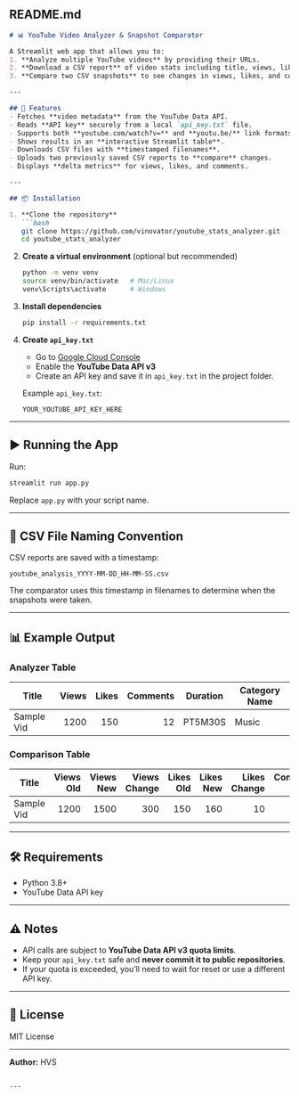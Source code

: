 ## **README.md**

````markdown
# 📊 YouTube Video Analyzer & Snapshot Comparator

A Streamlit web app that allows you to:
1. **Analyze multiple YouTube videos** by providing their URLs.
2. **Download a CSV report** of video stats including title, views, likes, comments, tags, duration, and more.
3. **Compare two CSV snapshots** to see changes in views, likes, and comments over time.

---

## 🚀 Features
- Fetches **video metadata** from the YouTube Data API.
- Reads **API key** securely from a local `api_key.txt` file.
- Supports both **youtube.com/watch?v=** and **youtu.be/** link formats.
- Shows results in an **interactive Streamlit table**.
- Downloads CSV files with **timestamped filenames**.
- Uploads two previously saved CSV reports to **compare** changes.
- Displays **delta metrics** for views, likes, and comments.

---

## 📦 Installation

1. **Clone the repository**
   ```bash
   git clone https://github.com/vinovator/youtube_stats_analyzer.git
   cd youtube_stats_analyzer
````

2. **Create a virtual environment** (optional but recommended)

   ```bash
   python -m venv venv
   source venv/bin/activate   # Mac/Linux
   venv\Scripts\activate      # Windows
   ```

3. **Install dependencies**

   ```bash
   pip install -r requirements.txt
   ```

4. **Create `api_key.txt`**

   * Go to [Google Cloud Console](https://console.cloud.google.com/)
   * Enable the **YouTube Data API v3**
   * Create an API key and save it in `api_key.txt` in the project folder.

   Example `api_key.txt`:

   ```
   YOUR_YOUTUBE_API_KEY_HERE
   ```

---

## ▶️ Running the App

Run:

```bash
streamlit run app.py
```

Replace `app.py` with your script name.

---

## 📂 CSV File Naming Convention

CSV reports are saved with a timestamp:

```
youtube_analysis_YYYY-MM-DD_HH-MM-SS.csv
```

The comparator uses this timestamp in filenames to determine when the snapshots were taken.

---

## 📊 Example Output

### **Analyzer Table**

| Title      | Views | Likes | Comments | Duration | Category Name |
| ---------- | ----: | ----: | -------: | -------- | ------------- |
| Sample Vid |  1200 |   150 |       12 | PT5M30S  | Music         |

### **Comparison Table**

| Title      | Views Old | Views New | Views Change | Likes Old | Likes New | Likes Change | Comments Old | Comments New | Comments Change |
| ---------- | --------: | --------: | -----------: | --------: | --------: | -----------: | -----------: | -----------: | --------------: |
| Sample Vid |      1200 |      1500 |          300 |       150 |       160 |           10 |           12 |           15 |               3 |

---

## 🛠 Requirements

* Python 3.8+
* YouTube Data API key

---

## ⚠️ Notes

* API calls are subject to **YouTube Data API v3 quota limits**.
* Keep your `api_key.txt` safe and **never commit it to public repositories**.
* If your quota is exceeded, you’ll need to wait for reset or use a different API key.

---

## 📜 License

MIT License

---

**Author:** HVS

````

---

